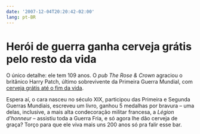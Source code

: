 ```yaml
---
date: '2007-12-04T20:20:42-02:00'
lang: pt-BR
---
```


# Herói de guerra ganha cerveja grátis pelo resto da vida

O único detalhe: ele tem 109 anos. O _pub The Rose & Crown_ agraciou o britânico Harry Patch, último sobrevivente da Primeira Guerra Mundial, com [cerveja grátis até o fim da vida](http://www.thesun.co.uk/sol/homepage/news/article538134.ece).

Espera aí, o cara nasceu no século XIX, participou das Primeira e Segunda Guerras Mundiais, escreveu um livro, ganhou 5 medalhas por bravura – uma delas, inclusive, a mais alta condecoração militar francesa, a _Légion d'honneur_ – assistiu toda a Guerra Fria, e só agora lhe dão cerveja de graça? Torço para que ele viva mais uns 200 anos só pra falir esse bar.
